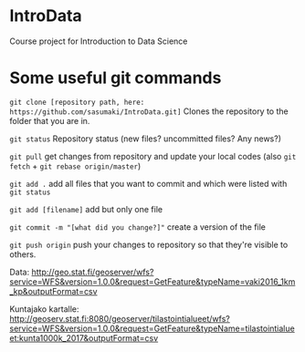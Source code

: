 # IntroData
Course project for Introduction to Data Science

# Some useful git commands

`git clone [repository path, here: https://github.com/sasumaki/IntroData.git]` Clones the repository to the folder that you are in.

`git status` Repository status (new files? uncommitted files? Any news?)

`git pull` get changes from repository and update your local codes (also `git fetch` + `git rebase origin/master`)

`git add .` add all files that you want to commit and which were listed with `git status`

`git add [filename]` add but only one file

`git commit -m "[what did you change?]"` create a version of the file

`git push origin` push your changes to repository so that they're visible to others.

Data: http://geo.stat.fi/geoserver/wfs?service=WFS&version=1.0.0&request=GetFeature&typeName=vaki2016_1km_kp&outputFormat=csv

Kuntajako kartalle: http://geoserv.stat.fi:8080/geoserver/tilastointialueet/wfs?service=WFS&version=1.0.0&request=GetFeature&typeName=tilastointialueet:kunta1000k_2017&outputFormat=csv
